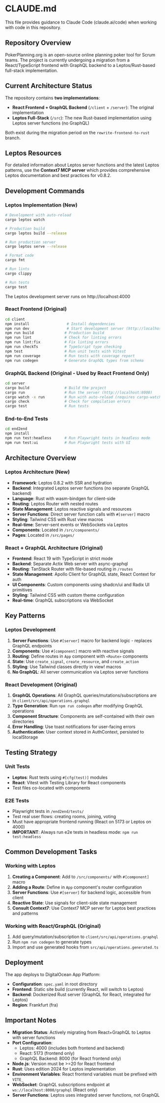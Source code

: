 # CLAUDE.md

This file provides guidance to Claude Code (claude.ai/code) when working with code in this repository.

## Repository Overview

PokerPlanning.org is an open-source online planning poker tool for Scrum teams. The project is currently undergoing a migration from a React/TypeScript frontend with GraphQL backend to a Leptos/Rust-based full-stack implementation.

## Current Architecture Status

The repository contains **two implementations**:
- **React Frontend + GraphQL Backend** (`/client` + `/server`): The original implementation
- **Leptos Full-Stack** (`/src`): The new Rust-based implementation using Leptos server functions (no GraphQL)

Both exist during the migration period on the `rewrite-frontend-to-rust` branch.

## Leptos Resources

For detailed information about Leptos server functions and the latest Leptos patterns, use the **Context7 MCP server** which provides comprehensive Leptos documentation and best practices for v0.8.2.

## Development Commands

### Leptos Implementation (New)

```bash
# Development with auto-reload
cargo leptos watch

# Production build
cargo leptos build --release

# Run production server
cargo leptos serve --release

# Format code
cargo fmt

# Run lints
cargo clippy

# Run tests
cargo test
```

The Leptos development server runs on http://localhost:4000

### React Frontend (Original)

```bash
cd client
npm install                 # Install dependencies
npm run dev                 # Start development server (http://localhost:5173)
npm run build              # Production build
npm run lint               # Check for linting errors
npm run lint:fix           # Fix linting errors
npm run checkTs            # TypeScript type checking
npm test                   # Run unit tests with Vitest
npm run coverage           # Run tests with coverage report
npm run codegen            # Generate GraphQL types from schema
```

### GraphQL Backend (Original - Used by React Frontend Only)

```bash
cd server
cargo build                # Build the project
cargo run                  # Run the server (http://localhost:8000)
cargo watch -x run         # Run with auto-reload (requires cargo-watch)
cargo check                # Check for compilation errors
cargo test                 # Run tests
```

### End-to-End Tests

```bash
cd end2end
npm install
npm run test:headless      # Run Playwright tests in headless mode
npm run test:ui            # Run Playwright tests with UI
```

## Architecture Overview

### Leptos Architecture (New)

- **Framework**: Leptos 0.8.2 with SSR and hydration
- **Backend**: Integrated Leptos server functions (no separate GraphQL backend)
- **Language**: Rust with wasm-bindgen for client-side
- **Routing**: Leptos Router with nested routes
- **State Management**: Leptos reactive signals and resources
- **Server Functions**: Direct server function calls with `#[server]` macro
- **Styling**: Tailwind CSS with Rust view macros
- **Real-time**: Server-sent events or WebSockets via Leptos
- **Components**: Located in `/src/components/`
- **Pages**: Located in `/src/pages/`

### React + GraphQL Architecture (Original)

- **Frontend**: React 19 with TypeScript in strict mode
- **Backend**: Separate Actix Web server with async-graphql
- **Routing**: TanStack Router with file-based routing in `/routes`
- **State Management**: Apollo Client for GraphQL state, React Context for auth
- **UI Components**: Custom components using shadcn/ui and Radix UI primitives
- **Styling**: Tailwind CSS with custom theme configuration
- **Real-time**: GraphQL subscriptions via WebSocket

## Key Patterns

### Leptos Development

1. **Server Functions**: Use `#[server]` macro for backend logic - replaces GraphQL endpoints
2. **Components**: Use `#[component]` macro with reactive signals
3. **Routing**: Define routes in `App` component with `<Route>` components
4. **State**: Use `create_signal`, `create_resource`, and `create_action`
5. **Styling**: Use Tailwind classes directly in view! macros
6. **No GraphQL**: All server communication via Leptos server functions

### React Development (Original)

1. **GraphQL Operations**: All GraphQL queries/mutations/subscriptions are in `client/src/api/operations.graphql`
2. **Type Generation**: Run `npm run codegen` after modifying GraphQL operations
3. **Component Structure**: Components are self-contained with their own directories
4. **Error Handling**: Use toast notifications for user-facing errors
5. **Authentication**: User context stored in AuthContext, persisted to localStorage

## Testing Strategy

### Unit Tests

- **Leptos**: Rust tests using `#[cfg(test)]` modules
- **React**: Vitest with Testing Library for React components
- Test files co-located with components

### E2E Tests

- Playwright tests in `/end2end/tests/`
- Test real user flows: creating rooms, joining, voting
- Must have appropriate frontend running (React on 5173 or Leptos on 4000)
- **IMPORTANT**: Always run e2e tests in headless mode: `npm run test:headless`

## Common Development Tasks

### Working with Leptos

1. **Creating a Component**: Add to `/src/components/` with `#[component]` macro
2. **Adding a Route**: Define in `App` component's router configuration
3. **Server Functions**: Use `#[server]` for backend logic, accessible from client
4. **Reactive State**: Use signals for client-side state management
5. **Consult Context7**: Use Context7 MCP server for Leptos best practices and patterns

### Working with React/GraphQL (Original)

1. Add query/mutation/subscription to `client/src/api/operations.graphql`
2. Run `npm run codegen` to generate types
3. Import and use generated hooks from `src/api/operations.generated.ts`

## Deployment

The app deploys to DigitalOcean App Platform:

- **Configuration**: `spec.yaml` in root directory
- **Frontend**: Static site build (currently React, will switch to Leptos)
- **Backend**: Dockerized Rust server (GraphQL for React, integrated for Leptos)
- **Region**: Frankfurt (fra)

## Important Notes

- **Migration Status**: Actively migrating from React+GraphQL to Leptos with server functions
- **Port Configuration**:
  - Leptos: 4000 (includes both frontend and backend)
  - React: 5173 (frontend only)
  - GraphQL Backend: 8000 (for React frontend only)
- **Node.js**: Version must be >=20 for React frontend
- **Rust**: Uses edition 2024 for Leptos implementation
- **Environment Variables**: React frontend variables must be prefixed with `VITE_`
- **WebSocket**: GraphQL subscriptions endpoint at `ws://localhost:8000/graphql` (React only)
- **Server Functions**: Leptos uses integrated server functions, not GraphQL